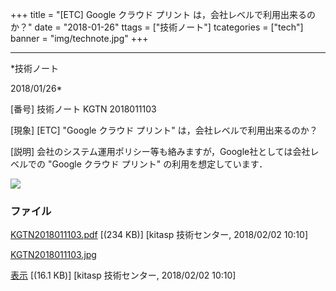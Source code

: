 ﻿+++
title = "[ETC] Google クラウド プリント は，会社レベルで利用出来るのか？"
date = "2018-01-26"
ttags = ["技術ノート"]
tcategories = ["tech"]
banner = "img/technote.jpg"
+++

-----------------------------------------------------------------------------------------------------------------------------

*技術ノート

2018/01/26*


[番号]
技術ノート KGTN 2018011103

[現象]
[ETC] "Google クラウド プリント" は，会社レベルで利用出来るのか？

[説明]
会社のシステム運用ポリシー等も絡みますが，Google社としては会社レベルでの
"Google クラウド プリント" の利用を想定しています．

![](http://techreport.kitasp.net/attachments/download/3976/KGTN2018011103.jpg)


### ファイル





[KGTN2018011103.pdf](http://techreport.kitasp.net/attachments/download/3975/KGTN2018011103.pdf)
 [(234 KB)] [kitasp 技術センター, 2018/02/02
10:10]

[KGTN2018011103.jpg](http://techreport.kitasp.net/attachments/download/3976/KGTN2018011103.jpg)

[表示](http://techreport.kitasp.net/attachments/3976/KGTN2018011103.jpg "表示")
 [(16.1 KB)] [kitasp 技術センター, 2018/02/02
10:10]

